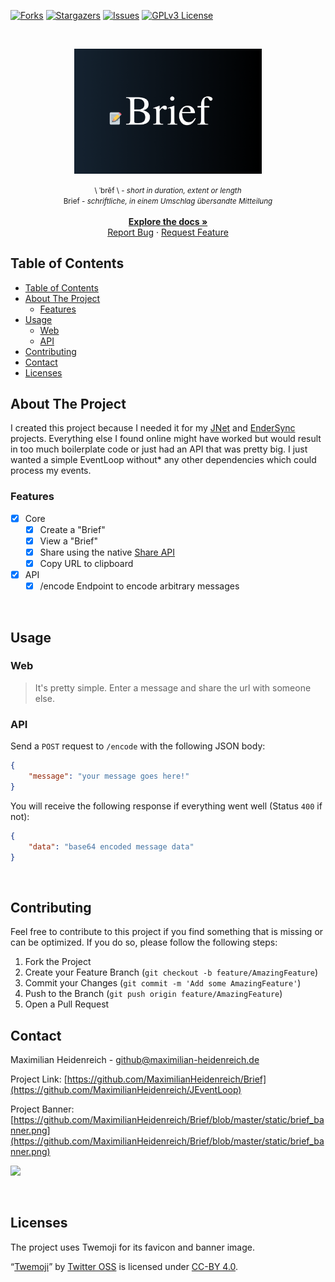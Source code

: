 <!-- PROJECT SHIELDS -->
<!--
*** I'm using markdown "reference style" links for readability.
*** Reference links are enclosed in brackets [ ] instead of parentheses ( ).
*** See the bottom of this document for the declaration of the reference variables
*** for contributors-url, forks-url, etc. This is an optional, concise syntax you may use.
*** https://www.markdownguide.org/basic-syntax/#reference-style-links
-->
[![Forks][forks-shield]][forks-url]
[![Stargazers][stars-shield]][stars-url]
[![Issues][issues-shield]][issues-url]
[![GPLv3 License][license-shield]][license-url]

<!-- MARKDOWN LINKS & IMAGES -->
<!-- https://www.markdownguide.org/basic-syntax/#reference-style-links -->
[forks-shield]: https://img.shields.io/github/forks/MaximilianHeidenreich/Brief?style=flat-square
[forks-url]: https://github.com/MaximilianHeidenreich/Brief/network
[stars-shield]: https://img.shields.io/github/stars/MaximilianHeidenreich/Brief?style=flat-square
[stars-url]: https://github.com/MaximilianHeidenreich/Brief/stargazers
[issues-shield]: https://img.shields.io/github/issues/MaximilianHeidenreich/Brief?style=flat-square
[issues-url]: https://github.com/MaximilianHeidenreich/Brief/issues
[license-shield]: https://img.shields.io/github/license/MaximilianHeidenreich/Brief?style=flat-square
[license-url]: https://github.com/MaximilianHeidenreich/Brief/blob/master/LICENSE

<!-- PROJECT HEADER -->
<br />
<p align="center">
  <a href="https://github.com/MaximilianHeidenreich/Brief">
    <img width="300" src="https://github.com/MaximilianHeidenreich/Brief/blob/dbe448fbc8272ec96fdde3dad738cede3ae46d4b/static/brief_banner.png?raw=true" alt="Project Logo" >
  </a>

  <p align="center">
    <small>
        \ ˈbrēf \ - <em>short in duration, extent or length</em>
        <br />
        Brief - <em>schriftliche, in einem Umschlag übersandte Mitteilung</em>
    </small>
    <br />
    <br />
    <a href="#"><strong>Explore the docs »</strong></a>
    <br />
    <a href="https://github.com/MaximilianHeidenreich/Brief/issues">Report Bug</a>
    ·
    <a href="https://github.com/MaximilianHeidenreich/Brief/issues">Request Feature</a>
  </p>
</p>

<!-- TABLE OF CONTENTS -->
## Table of Contents

- [Table of Contents](#table-of-contents)
- [About The Project](#about-the-project)
  - [Features](#features)
- [Usage](#usage)
  - [Web](#web)
  - [API](#api)
- [Contributing](#contributing)
- [Contact](#contact)
- [Licenses](#licenses)

<!-- ABOUT THE PROJECT -->
## About The Project

I created this project because I needed it for my [JNet]() and [EnderSync]() projects. 
Everything else I found online might have worked but would result in too much boilerplate code or
just had an API that was pretty big.
I just wanted a simple EventLoop without* any other dependencies which could process my events.

### Features

- [x] Core
    - [x] Create a "Brief"
    - [x] View a "Brief"
    - [x] Share using the native [Share API](https://developer.mozilla.org/en-US/docs/Web/API/Navigator/share)
    - [x] Copy URL to clipboard
- [x] API
    - [x] /encode Endpoint to encode arbitrary messages

<br>

<!-- USAGE -->
## Usage

### Web

> It's pretty simple. Enter a message and share the url with someone else.

### API

Send a `POST` request to `/encode` with the following JSON body:
```json
{
    "message": "your message goes here!"
}
```

You will receive the following response if everything went well (Status `400` if not):
```json
{
    "data": "base64 encoded message data"
}
```

<br />

<!-- CONTRIBUTING -->
## Contributing

Feel free to contribute to this project if you find something that is missing or can be optimized.
If you do so, please follow the following steps:

1. Fork the Project
2. Create your Feature Branch (`git checkout -b feature/AmazingFeature`)
3. Commit your Changes (`git commit -m 'Add some AmazingFeature'`)
4. Push to the Branch (`git push origin feature/AmazingFeature`)
5. Open a Pull Request


<!-- CONTACT -->
## Contact

Maximilian Heidenreich - github@maximilian-heidenreich.de

Project Link: [https://github.com/MaximilianHeidenreich/Brief](https://github.com/MaximilianHeidenreich/JEventLoop)

Project Banner: [https://github.com/MaximilianHeidenreich/Brief/blob/master/static/brief_banner.png](https://github.com/MaximilianHeidenreich/Brief/blob/master/static/brief_banner.png)

<a href="https://www.buymeacoffee.com/maximili"><img width="180" src="https://img.buymeacoffee.com/button-api/?text=Buy me a coffee&emoji=&slug=maximili&button_colour=5F7FFF&font_colour=ffffff&font_family=Cookie&outline_colour=000000&coffee_colour=FFDD00"></a>

<br />

<!-- LICENSE -->
## Licenses

The project uses Twemoji for its favicon and banner image.

“[Twemoji](https://twemoji.twitter.com)” by [Twitter OSS](https://twitter.com/TwitterOSS) is licensed under [CC-BY 4.0](https://creativecommons.org/licenses/by/4.0/). 
